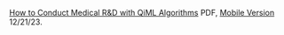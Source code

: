 [How to Conduct Medical R&D with QiML Algorithms](https://drive.google.com/file/d/1WZju3UoXMDA_ixn_Ofzm03BXgb_YfhfG/view?usp=drive_link) PDF, [Mobile Version](https://www.chemicalqdevice.com/how-to-conduct-medical-rd-with-qiml-algorithms) 12/21/23. 
